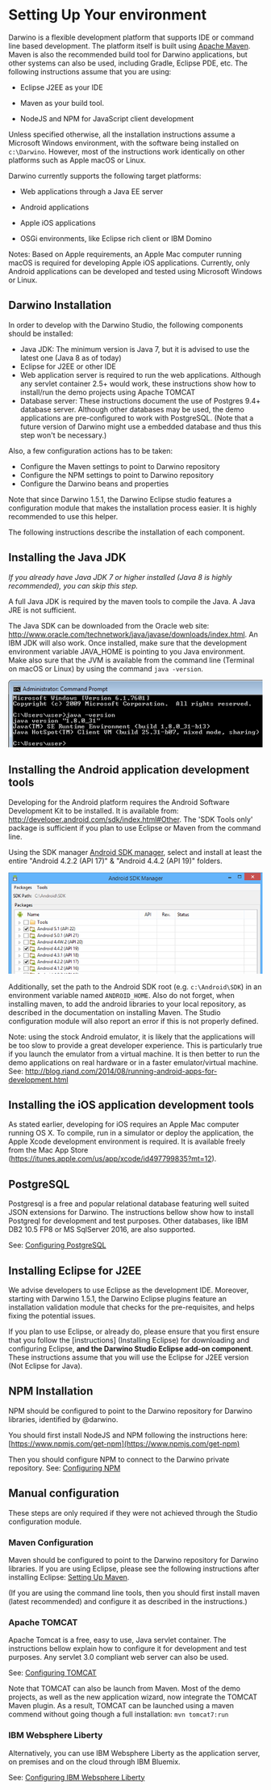 Setting Up Your environment
===========================
Darwino is a flexible development platform that supports IDE or command line
based development. The platform itself is built using [Apache Maven][1]. Maven
is also the recommended build tool for Darwino applications, but other systems
can also be used, including Gradle, Eclipse PDE, etc. The following instructions
assume that you are using:

[1]: <http://maven.apache.org/>

-   Eclipse J2EE as your IDE

-   Maven as your build tool.

-   NodeJS and NPM for JavaScript client development

Unless specified otherwise, all the installation instructions assume a Microsoft
Windows environment, with the software being installed on `c:\Darwino`. However,
most of the instructions work identically on other platforms such as Apple macOS
or Linux.

Darwino currently supports the following target platforms:

-   Web applications through a Java EE server

-   Android applications

-   Apple iOS applications

-   OSGi environments, like Eclipse rich client or IBM Domino

Notes: Based on Apple requirements, an Apple Mac computer running macOS is
required for developing Apple iOS applications. Currently, only Android
applications can be developed and tested using Microsoft Windows or Linux.

Darwino Installation
--------------------

In order to develop with the Darwino Studio, the following components should be
installed:

- Java JDK: The minimum version is Java 7, but it is advised to use the
latest one (Java 8 as of today)
- Eclipse for J2EE or other IDE  
- Web application server is required to run the web applications. Although any
servlet container 2.5+ would work, these instructions show how to install/run
the demo projects using Apache TOMCAT  
- Database server: These instructions document the use of Postgres 9.4+
database server. Although other databases may be used, the demo applications are
pre-configured to work with PostgreSQL. (Note that a future version of Darwino
might use a embedded database and thus this step won't be necessary.)

Also, a few configuration actions has to be taken:

- Configure the Maven settings to point to Darwino repository
- Configure the NPM settings to point to Darwino repository
- Configure the Darwino beans and properties

Note that since Darwino 1.5.1, the Darwino Eclipse studio features a configuration
module that makes the installation process easier. It is highly recommended to use
this helper.

The following instructions describe the installation of each component.

Installing the Java JDK
-----------------------

*If you already have Java JDK 7 or higher installed (Java 8 is highly recommended),
you can skip this step.*

A full Java JDK is required by the maven tools to compile the Java. A Java JRE
is not sufficient.

The Java SDK can be downloaded from the Oracle web site:
<http://www.oracle.com/technetwork/java/javase/downloads/index.html>. An IBM JDK
will also work. Once installed, make sure that the development environment
variable JAVA\_HOME is pointing to you Java environment. Make also sure that the
JVM is available from the command line (Terminal on macOS or Linux) by using the
command `java -version`.

![](<install-java-version.png>)

Installing the Android application development tools
----------------------------------------------------

Developing for the Android platform requires the Android Software Development
Kit to be installed. It is available from:
<http://developer.android.com/sdk/index.html#Other>. The 'SDK Tools only'
package is sufficient if you plan to use Eclipse or Maven from the command line.

Using the SDK manager [Android SDK manager][3], select and install at least the
entire "Android 4.2.2 (API 17)" & "Android 4.4.2 (API 19)" folders.

[3]: <http://developer.android.com/tools/help/sdk-manager.html>

![](<install-android-pkg.png>)

Additionally, set the path to the Android SDK root (e.g. `c:\Android\SDK`) in an environment variable named `ANDROID_HOME`. Also do not forget, when installing maven, to add the android libraries to your local repository, as described in the documentation on installing Maven. The Studio configuration module will also report an error if this is not properly defined.

Note: using the stock Android emulator, it is likely that the applications will
be too slow to provide a great developer experience. This is particularly true
if you launch the emulator from a virtual machine. It is then better to run the
demo applications on real hardware or in a faster emulator/virtual machine. See:
<http://blog.riand.com/2014/08/running-android-apps-for-development.html>

Installing the iOS application development tools
------------------------------------------------

As stated earlier, developing for iOS requires an Apple Mac computer running OS
X. To compile, run in a simulator or deploy the application, the Apple Xcode
development environment is required. It is available freely from the Mac App
Store (<https://itunes.apple.com/us/app/xcode/id497799835?mt=12>).

PostgreSQL
----------

Postgresql is a free and popular relational database featuring well suited JSON extensions for Darwino. The instructions bellow show how to install Postgreql for development and test purposes. Other databases, like IBM DB2 10.5 FP8 or MS SqlServer 2016, are also supported.

See: [Configuring PostgreSQL](Configuring-PostgreSQL.md)

Installing Eclipse for J2EE
---------------------------

We advise developers to use Eclipse as the development IDE. Moreover, starting with Darwino 1.5.1, the Darwino Eclipse plugins feature an installation validation module that checks for the pre-requisites, and helps fixing the potential issues.

If you plan to use Eclipse, or already do, please ensure that you first ensure
that you follow the [instructions] (Installing Eclipse) for downloading and
configuring Eclipse, **and the Darwino Studio Eclipse add-on component**. These
instructions assume that you will use the Eclipse for J2EE version (Not Eclipse
for Java).

NPM Installation
-----------------

NPM should be configured to point to the Darwino repository for Darwino
libraries, identified by @darwino.

You should first install NodeJS and NPM following the instructions here: [https://www.npmjs.com/get-npm](https://www.npmjs.com/get-npm)

Then you should configure NPM to connect to the Darwino private repository. See: [Configuring NPM](NPM-Settings.md)

Manual configuration
--------------------

These steps are only required if they were not achieved through the Studio configuration
module.

### Maven Configuration ###

Maven should be configured to point to the Darwino repository for Darwino
libraries. If you are using Eclipse, please see the following instructions after
installing Eclipse: [Setting Up Maven][2].

[2]: <Maven%20Settings>

(If you are using the command line tools, then you should first install maven
(latest recommended) and configure it as described in the instructions.)


### Apache TOMCAT ###

Apache Tomcat is a free, easy to use, Java servlet container. The instructions bellow explain how to configure it for development and test purposes. Any servlet 3.0 compliant web server can also be used.

See: [Configuring TOMCAT](Configuring-Tomcat.md)

Note that TOMCAT can also be launch from Maven. Most of the demo projects, as well as the new
application wizard, now integrate the TOMCAT Maven plugin. As a result, TOMCAT can be launched
using a maven commend without going though a full installation:
	`mvn tomcat7:run`

### IBM Websphere Liberty ###

Alternatively, you can use IBM Websphere Liberty as the application server, on premises and on the cloud through IBM Bluemix.

See: [Configuring IBM Websphere Liberty](Configuring-WasLiberty.md)
